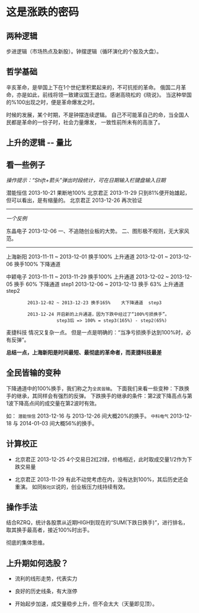 # 这是涨跌的密码

## 两种逻辑

  步进逻辑（市场热点及新股）。钟摆逻辑（循环演化的个股及大盘）。


## 哲学基础

  辛亥革命，是举国上下在1个世纪里积累起来的，不可抗拒的革命。
  俄国二月革命，亦是如此，前线将领一致建议国王退位。感谢高晓松的《晓说》。
  当这种举国的%100出现之时，便是革命爆发之时。

  时候的发展，某个时期，不是钟摆连续逻辑。
  自己不可能革自己的命，当全国人民都是革命的一份子时，社会力量爆发，
  一致性前所未有的高涨了。

## 上升的逻辑 -- 量比



## 看一些例子 

 *操作提示：“Shift+箭头”弹出时段统计，可在日期输入栏键盘输入日期*

  潜能恒信  2013-10-21  果断地100% 
  北京君正  2013-11-29  只到81%便开始雄起，但可以看出，是有缩量的。
  北京君正  2013-12-26  再次验证

  --------------------------------------------------------------

 *一个反例*

  东晶电子  2013-12-06
            一、不追随创业板的大势。
            二、图形极不规则，无大家风范。

  --------------------------------------------------------------

  上海新阳  2013-11-11 ~ 2013-12-01 换手100%    上升通道
            2013-12-01 ~ 2013-12-06 换手100%    下降通道

  中颖电子  2013-11-11 ~ 2013-11-29 换手100%    上升通道
            2013-12-02 ~ 2013-12-05 换手 60%    下降通道    step1
            2013-12-06 ~ 2013-12-13 换手 63%    上升通道    step2

            2013-12-02 ~ 2013-12-23 换手165%    大下降通道  step3

            2013-12-24 开启新的上升通道，因为下跌中经过了“100%亏损换手”。
                       step3后 => 100% = step3(165%) - step2(65%)

  麦捷科技  情况又复杂一点。
            但是一点是明确的：“当净亏损换手达到100%时，必有反弹”。

  **总结一点，上海新阳是时间最短、最彻底的革命者，而麦捷科技最差**

## 全民皆输的变种

  下降通道中的100%换手，我们称之为`全民皆输`。
  下面我们来看一些变种：下跌换手的继承，其同样会有强烈的反弹。
  下跌换手的继承的条件：第2波下降高点与第1波下降高点间的成交量在第2波时有效。

  如：
  `潜能恒信` 2013-12-16 与 2013-12-26 间大概20%的换手。
  `中科电气` 2013-12-18 与 2014-01-03 间大概56%的换手。

## 计算校正

  * 北京君正 2013-12-25 
    4个交易日2红2绿，价格相近，此时取成交量1/2作为下跌交易量

  * 北京君正 2013-11-29 
    有此不动党考虑在内，没有达到100%，其后历史还会重演。
    如同`股社区`说的，创业板压力线持续有效。


## 操作手法

  结合RZRQ，统计各股票从近期HIGH到现在的“SUM(下跌日换手)”，进行排名，
  取其换手最高者，接近100%时出手。

  彻底的集体思维。

## 上升期如何选股？

  * 流利的线形走势，代表实力

  * 良好的历史线条，有大涨停

  * 开始起步加速，成交量稳步上升，但不会太大（天量即见顶）。


